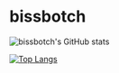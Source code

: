 # bissbotch
![bissbotch's GitHub stats](https://github-readme-stats.vercel.app/api?username=bissbotch&theme=dark&show_icons=true)

[![Top Langs](https://github-readme-stats.vercel.app/api/top-langs/?username=bissbotch&layout=compact)](https://github.com/anuraghazra/github-readme-stats)
